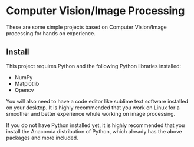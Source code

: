 # Computer Vision/Image Processing
These are some simple projects based on Computer Vision/Image processing for hands on experience.

## Install

This project requires Python and the following Python libraries installed:

- NumPy
- Matplotlib
- Opencv

You will also need to have a code editor like sublime text software installed on your desktop. It is highly recommended that you work on Linux for a smoother and better experience whule working on image processing.

If you do not have Python installed yet, it is highly recommended that you install the Anaconda distribution of Python, which already has the above packages and more included.
